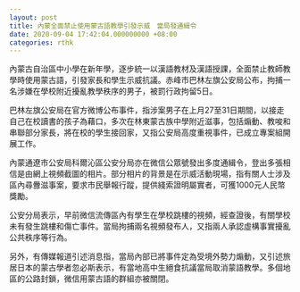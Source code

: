 ```yaml
---
layout: post
title: 內蒙全面禁止使用蒙古語教學引發示威　當局發通緝令
date: 2020-09-04 17:42:04.000000000 +08:00
categories: rthk
---
```


內蒙古自治區中小學在新年學，逐步統一以漢語教材及漢語授課，全面禁止教師教學時使用蒙古語，引發家長和學生示威抗議。赤峰市巴林左旗公安局公布，拘捕一名涉嫌在學校附近擾亂教學秩序的男子，被罰行政拘留5日。

巴林左旗公安局在官方微博公布事件，指涉案男子在上月27至31日期間，以接走自己在校讀書的孩子為藉口，多次在林東蒙古族中學附近滋事，包括煽動、教唆和串聯部分家長，將在校的學生接回家，又指公安局高度重視事件，已成立專案組開展工作。

內蒙通遼市公安局科爾沁區公安分局亦在微信公眾號發出多度通緝令，登出多張相信是由網上視頻截圖的相片。部分相片的背景是在示威活動現場，指有關人士涉及區內尋釁滋事案，要求市民舉報行蹤，提供綫索證明屬實者，可獲1000元人民幣獎勵。

公安分局表示，早前微信流傳區內有學生在學校跳樓的視頻，經查證後，有關學校未有發生跳樓和傷亡事件。當局拘捕兩名視頻發布人，又指兩人承認虛構事實擾亂公共秩序等行為。

另外，有傳媒報道引述消息指，當局內部已將事件定為受境外勢力煽動，又引述旅居日本的蒙古學者忽必斯表示，有當地高中生絕食抗議當局取消蒙語教學。多個地區的公路封鎖，微信用蒙古語的群組亦被關閉。
